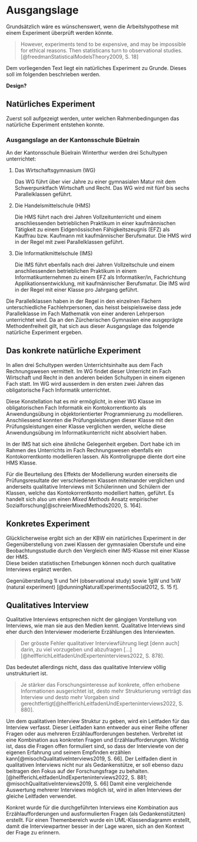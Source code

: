 # Ausgangslage

Grundsätzlich wäre es wünschenswert, wenn die Arbeitshypothese mit einem
Experiment überprüft werden könnte.

>However, experiments tend to be expensive, and may be impossible for
>ethical reasons. Then statisticans turn to observational
>studies.[@freedmanStatisticalModelsTheory2009, S. 18]

Dem vorliegenden Text liegt ein natürliches Experiment zu Grunde. Dieses
soll im folgenden beschrieben werden.

**Design?**

## Natürliches Experiment

Zuerst soll aufgezeigt werden, unter welchen Rahmenbedingungen das
natürliche Experiment entstehen konnte.

### Ausgangslage an der Kantonsschule Büelrain

An der Kantonsschule Büelrain Winterthur werden drei Schultypen
unterrichtet:

1. Das Wirtschaftsgymnasium (WG)
   
   Das WG führt über vier Jahre zu einer gymnasialen
   Matur mit dem Schwerpunktfach Wirtschaft und Recht. Das WG wird mit
   fünf bis sechs Parallelklassen geführt.

2. Die Handelsmittelschule (HMS)
   
   Die HMS führt nach drei Jahren Vollzeitunterricht und
   einem anschliessenden betrieblichen Praktikum in einer kaufmännischen
   Tätigkeit zu einem Eidgenössischen Fähigkeitszeugnis (EFZ) als
   Kauffrau bzw. Kaufmann mit kaufmännischer Berufsmatur. Die HMS wird
   in der Regel mit zwei Parallelklassen geführt.

3. Die Informatikmittelschule (IMS)
   
   Die IMS führt ebenfalls nach drei Jahren Vollzeitschule und einem
   anschliessenden betrieblichen Praktikum in einem
   Informatikunternehmen zu einem EFZ als Informatiker/in, Fachrichtung
   Applikationsentwicklung, mit kaufmännischer Berufsmatur. Die IMS wird
   in der Regel mit einer Klasse pro Jahrgang geführt.

Die Parallelklassen haben in der Regel in den einzelnen Fächern
unterschiedliche Fachlehrpersonen, das heisst beispielsweise dass jede
Parallelklasse im Fach Mathematik von einer anderen Lehrperson
unterrichtet wird. Da an den Zürcherischen Gymnasien eine ausgeprägte
Methodenfreiheit gilt, hat sich aus dieser Ausgangslage das folgende
natürliche Experiment ergeben.

## Das konkrete natürliche Experiment

In allen drei Schultypen werden Unterrichtsinhalte aus dem Fach
Rechnungswesen vermittelt. Im WG findet dieser Unterricht im Fach
Wirtschaft und Recht in den anderen beiden Schultypen in einem eigenen
Fach statt. Im WG wird ausserdem in den ersten zwei Jahren das
obligatorische Fach Informatik unterrichtet.

Diese Konstellation hat es mir ermöglicht, in einer WG Klasse im
obligatorischen Fach Informatik ein Kontokorrentkonto als
Anwendungsübung in objektorientierter Programmierung zu modellieren.
Anschliessend konnten die Prüfungsleistungen dieser Klasse mit den
Prüfungsleistungen einer Klasse verglichen werden, welche diese
Anwendungsübung im Informatikunterricht nicht absolviert haben.

In der IMS hat sich eine ähnliche Gelegenheit ergeben. Dort habe ich im
Rahmen des Unterrichts im Fach Rechnungswesen ebenfalls ein
Kontokorrentkonto modellieren lassen. Als Kontrollgruppe diente dort
eine HMS Klasse.

Für die Beurteilung des Effekts der Modellierung wurden einerseits die
Prüfungsresultate der verschiedenen Klassen miteinander verglichen und
anderseits qualitative Interviews mit Schülerinnen und Schülern der
Klassen, welche das Kontokorrentkonto modelliert hatten, geführt. Es
handelt sich also um einen *Mixed Methods* Ansatz empirischer
Sozialforschung[@schreierMixedMethods2020, S. 164].


## Konkretes Experiment

Glücklicherweise ergibt sich an der KBW ein natürliches Experiment in
der Gegenüberstellung von zwei Klassen der gymnasialen Oberstufe und
eine Beobachtungsstudie durch den Vergleich einer IMS-Klasse mit einer
Klasse der HMS.  
Diese beiden statistischen Erhebungen können noch durch qualitative
Interviews ergänzt werden.

Gegenüberstellung 1I und 1xH (observational study) sowie
1gW und 1xW (natural experiment) [@dunningNaturalExperimentsSocial2012,
S. 15 f].

## Qualitatives Interview

Qualitative Interviews entsprechen nicht der gängigen Vorstellung von
Interviews, wie man sie aus den Medien kennt. Qualitative Interviews
sind eher durch den Interviewer moderierte Erzählungen des Interviewten.  

>Der grösste Fehler qualitativer Interviewführung liegt [denn auch]
>darin, zu viel vorzugeben und abzufragen
>[...][@helfferichLeitfadenUndExperteninterviews2022, S. 878].

Das bedeutet allerdings nicht, dass das qualitative Interview völlig
unstrukturiert ist.

>Je stärker das Forschungsinteresse auf konkrete, offen erhobene
>Informationen ausgerichtet ist, desto mehr Strukturierung verträgt das
>Interview und desto mehr Vorgaben sind
>gerechtfertigt[@helfferichLeitfadenUndExperteninterviews2022, S. 880]. 

Um dem qualitativen Interview Struktur zu geben, wird ein Leitfaden für
das Interview verfasst. Dieser Leitfaden kann entweder aus einer Reihe
offener Fragen oder aus mehreren Erzählaufforderungen bestehen.
Verbreitet ist eine Kombination aus konkreten Fragen und
Erzählaufforderungen. Wichtig ist, dass die Fragen offen formuliert
sind, so dass der Interviewte von der eigenen Erfahrung und seinem
Empfinden erzählen kann[@misochQualitativeInterviews2019, S. 66].
Der Leitfaden dient in qualitativen Interviews nicht nur als
Gedankenstütze, er soll ebenso dazu beitragen den Fokus auf der
Forschungsfrage zu
behalten.[@helfferichLeitfadenUndExperteninterviews2022, S. 881;
@misochQualitativeInterviews2019, S. 66]
Damit eine vergleichende Auswertung mehrerer Interviews möglich ist,
wird in allen Interviews der gleiche Leitfaden verwendet.

Konkret wurde für die durchgeführten Interviews eine Kombination aus
Erzählaufforderungen und ausformulierten Fragen (als Gedankenstützten)
erstellt. Für einen Themenbereich wurde ein UML-Klassendiagramm
erstellt, damit die Interviewpartner besser in der Lage waren, sich an
den Kontext der Frage zu erinnern.
